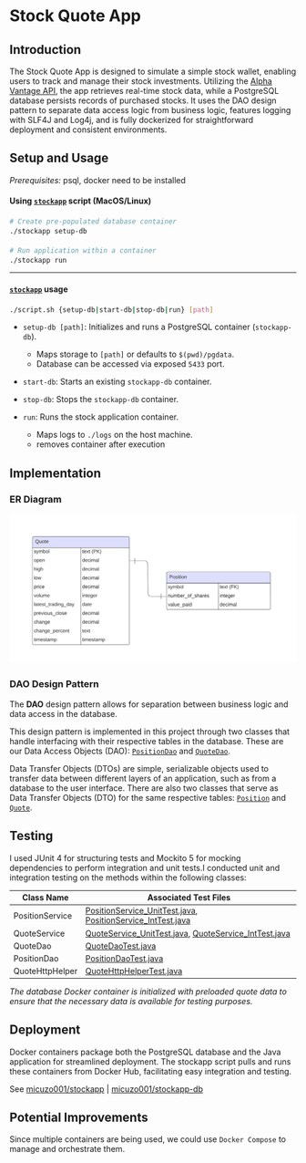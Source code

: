 # Stock Quote App

## Introduction

The Stock Quote App is designed to simulate a simple stock wallet, enabling users to track and manage their stock
investments. Utilizing the [Alpha Vantage API](https://rapidapi.com/alphavantage/api/alpha-vantage), the app retrieves
real-time stock data, while a PostgreSQL database persists records of purchased stocks. It uses the DAO design
pattern to separate data access logic from business logic, features logging with SLF4J and Log4j, and is fully
dockerized for straightforward deployment and consistent environments.

## Setup and Usage

*Prerequisites:* psql, docker need to be installed

#### Using [`stockapp`](stockapp) script (MacOS/Linux)

``` bash
# Create pre-populated database container
./stockapp setup-db

# Run application within a container
./stockapp run
```

---

#### [`stockapp`](stockapp) usage

```bash
./script.sh {setup-db|start-db|stop-db|run} [path]
```

- `setup-db [path]`: Initializes and runs a PostgreSQL container (`stockapp-db`).
    - Maps storage to `[path]` or defaults to `$(pwd)/pgdata`.
    - Database can be accessed via exposed `5433` port.


- `start-db`: Starts an existing `stockapp-db` container.


- `stop-db`: Stops the `stockapp-db` container.


- `run`: Runs the stock application container.
    - Maps logs to `./logs` on the host machine.
    - removes container after execution

## Implementation

### ER Diagram

![Database ERD](erd.png)

### DAO Design Pattern

The **DAO** design pattern allows for separation between business logic and data access in the database.

This design pattern is implemented in this project through two classes that handle interfacing with their respective
tables in the database. These are our Data Access Objects (DAO):
[`PositionDao`](src/main/java/ca/jrvs/apps/stockquote/dao/PositionDao.java)
and [`QuoteDao`](src/main/java/ca/jrvs/apps/stockquote/dao/QuoteDao.java).

Data Transfer Objects (DTOs) are simple, serializable objects used to transfer data between different layers of an
application, such as from a database to the user interface. There are also two classes that serve as Data Transfer
Objects (DTO) for the same respective tables:
[`Position`](src/main/java/ca/jrvs/apps/stockquote/dto/Position.java)
and [`Quote`](src/main/java/ca/jrvs/apps/stockquote/dto/Quote.java).

## Testing

I used JUnit 4 for structuring tests and Mockito 5 for mocking dependencies to perform integration and unit tests.I
conducted unit and integration testing on the methods within the following classes:

| Class Name      | Associated Test Files                                                                                                                                                                                    |
|-----------------|----------------------------------------------------------------------------------------------------------------------------------------------------------------------------------------------------------|
| PositionService | [PositionService_UnitTest.java](src/test/java/ca/jrvs/apps/stockquote/PositionService_UnitTest.java), [PositionService_IntTest.java](src/test/java/ca/jrvs/apps/stockquote/PositionService_IntTest.java) |
| QuoteService    | [QuoteService_UnitTest.java](src/test/java/ca/jrvs/apps/stockquote/QuoteService_UnitTest.java), [QuoteService_IntTest.java](src/test/java/ca/jrvs/apps/stockquote/QuoteService_IntTest.java)             |
| QuoteDao        | [QuoteDaoTest.java](src/test/java/ca/jrvs/apps/stockquote/dao/QuoteDaoTest.java)                                                                                                                         |
| PositionDao     | [PositionDaoTest.java](src/test/java/ca/jrvs/apps/stockquote/dao/PositionDaoTest.java)                                                                                                                   |
| QuoteHttpHelper | [QuoteHttpHelperTest.java](src/test/java/ca/jrvs/apps/stockquote/QuoteHttpHelperTest.java)                                                                                                               |

*The database Docker container is initialized with preloaded quote data to ensure that the necessary
data is available for testing purposes.*

## Deployment

Docker containers package both the PostgreSQL database and the Java application for streamlined deployment. The stockapp
script pulls and runs these containers from Docker Hub, facilitating easy integration and testing.

See [micuzo001/stockapp](https://hub.docker.com/repository/docker/micuzo001/stockapp/general) |
[micuzo001/stockapp-db](https://hub.docker.com/repository/docker/micuzo001/stockapp-db/general)

## Potential Improvements

Since multiple containers are being used, we could use `Docker Compose` to manage and orchestrate them.